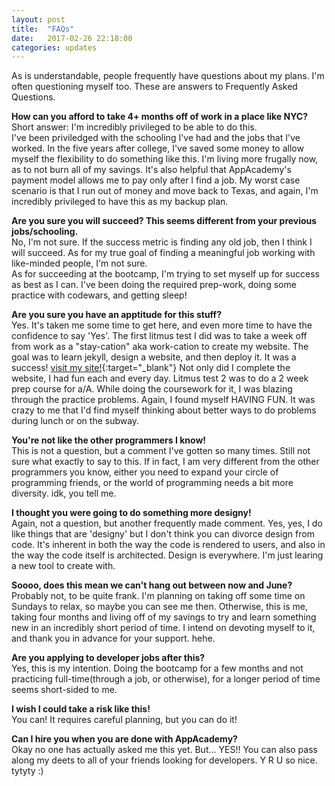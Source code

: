 ```yaml
---
layout: post
title:  "FAQs"
date:   2017-02-26 22:18:00
categories: updates
---
```

As is understandable, people frequently have questions about my plans. I'm often questioning myself too. These are answers to Frequently Asked Questions.

<b>How can you afford to take 4+ months off of work in a place like NYC?</b> <br>
Short answer: I'm incredibly privileged to be able to do this.<br>
I've been priviledged with the schooling I've had and the jobs that I've worked. In the five years after college, I've saved some money to allow myself the flexibility to do something like this. I'm living more frugally now, as to not burn all of my savings. It's also helpful that AppAcademy's payment model allows me to pay only after I find a job. My worst case scenario is that I run out of money and move back to Texas, and again, I'm incredibly privileged to have this as my backup plan. 

<b>Are you sure you will succeed? This seems different from your previous jobs/schooling.</b> <br>
No, I'm not sure. If the success metric is finding any old job, then I think I will succeed. As for my true goal of finding a meaningful job working with like-minded people, I'm not sure.<br>
As for succeeding at the bootcamp, I'm trying to set myself up for success as best as I can. I've been doing the required prep-work, doing some practice with codewars, and getting sleep!

<b>Are you sure you have an apptitude for this stuff?</b> <br>
Yes. It's taken me some time to get here, and even more time to have the confidence to say 'Yes'. The first litmus test I did was to take a week off from work as a "stay-cation" aka work-cation to create my website. The goal was to learn jekyll, design a website, and then deploy it. It was a success! [visit my site!](http://www.hahaha.cool){:target="_blank"} Not only did I complete the website, I had fun each and every day. Litmus test 2 was to do a 2 week prep course for a/A. While doing the coursework for it, I was blazing through the practice problems. Again, I found myself HAVING FUN. It was crazy to me that I'd find myself thinking about better ways to do problems during lunch or on the subway. 

<b>You're not like the other programmers I know!</b> <br>
This is not a question, but a comment I've gotten so many times. Still not sure what exactly to say to this. If in fact, I am very different from the other programmers you know, either you need to expand your circle of programming friends, or the world of programming needs a bit more diversity. idk, you tell me. 

<b>I thought you were going to do something more designy!</b> <br>
Again, not a question, but another frequently made comment. Yes, yes, I do like things that are 'designy' but I don't think you can divorce design from code. It's inherent in both the way the code is rendered to users, and also in the way the code itself is architected. Design is everywhere. I'm just learing a new tool to create with. 

<b>Soooo, does this mean we can't hang out between now and June?</b> <br>
Probably not, to be quite frank. I'm planning on taking off some time on Sundays to relax, so maybe you can see me then. Otherwise, this is me, taking four months and living off of my savings to try and learn something new in an incredibly short period of time. I intend on devoting myself to it, and thank you in advance for your support. hehe. 

<b>Are you applying to developer jobs after this?</b> <br>
Yes, this is my intention. Doing the bootcamp for a few months and not practicing full-time(through a job, or otherwise), for a longer period of time seems short-sided to me. 

<b>I wish I could take a risk like this!</b> <br>
You can! It requires careful planning, but you can do it!

<b>Can I hire you when you are done with AppAcademy?</b> <br>
Okay no one has actually asked me this yet. But... YES!! You can also pass along my deets to all of your friends looking for developers. Y R U so nice. tytyty :)
